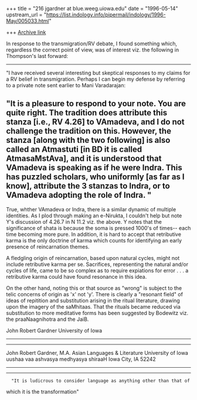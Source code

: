 +++
title = "216 jgardner at blue.weeg.uiowa.edu"
date = "1996-05-14"
upstream_url = "https://list.indology.info/pipermail/indology/1996-May/005033.html"

+++
[Archive link](https://list.indology.info/pipermail/indology/1996-May/005033.html)

In response to the transmigration/RV debate, I found something which,
regardless the correct point of view, was of interest viz. the following in
Thompson's last forward:

-------
"I have received several interesting but skeptical responses to my claims
for a RV belief in transmigration.  Perhaps I can begin my defense by
referring to a private note sent earlier to Mani Varadarajan:

"It is a pleasure to respond to your note.  You are quite right. The
tradition does attribute this stanza [i.e., RV 4.26] to VAmadeva, and I do
not challenge the tradition on this.  However, the stanza [along with the
two following] is also called an Atmastuti [in BD it is called
AtmasaMstAva], and it is understood that VAmadeva is speaking as if he were
Indra.  This has puzzled scholars, who uniformly [as far as I know],
attribute the 3 stanzas to Indra, or to VAmadeva adopting the role of
Indra. "
-----

True, whther VAmadeva or Indra, there is a similar dynamic of multiple
identities.  As I plod through making an e-Nirukta, I couldn't help but
note Y's discussion of 4.26.7 in N 11.2 viz. the above.  Y notes that the
significance of shata is because the soma is pressed 1000's of times-- each
time becoming more pure.  In addition,  it is hard to accept that
retributive karma is the only doctrine of karma which counts for
identifying an early presence of reincarnation themes.

A fledgling origin of reincarnation, based upon natural cycles, might not
include retributive karma per se.   Sacrifices, representing the natural
and/or cycles of life, came to be so complex as to require expiations for
error . . . a retributive karma could have found resonance in this idea.

On the other hand, noting this or that source as "wrong" is subject to the
telic concerns of origin as 'x' not 'y'.  There is clearly a "resonant
field" of ideas of repitition and substitution arising in the ritual
literature, drawing upon the imagery of the saMhitaas.  That the rituals
became reduced via substitution to more meditative forms has been suggested
by Bodewitz viz. the praaNaagnihotra and the JaiB.

John Robert Gardner
University of Iowa

****************************************************************************
******************
John Robert Gardner, M.A.
Asian Languages & Literature
University of Iowa
uushaa vaa ashvasya medhyasya shiraaH
Iowa City, IA 52242
****************************************************************************
******************
      "It is ludicrous to consider language as anything other than that of
which it is the transformation"






